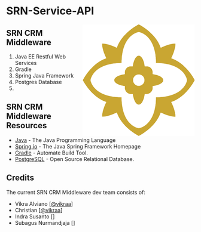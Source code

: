 # SRN-Service-API
<img align="right" src="logo.png" />

## SRN CRM Middleware
1. Java EE Restful Web Services
2. Gradle
3. Spring Java Framework
4. Postgres Database
5. 

## SRN CRM Middleware Resources

- [Java](https://www.java.com/) - The Java Programming Language
- [Spring.io](http://spring.io/projects/spring-framework) - The Java Spring Framework Homepage
- [Gradle](https://gradle.org/) - Automate Build Tool.
- [PostgreSQL](https://www.postgresql.org/) - Open Source Relational Database.

## Credits

The current SRN CRM Middleware dev team consists of:
 - Vikra Alviano [[@vikraa](https://github.com/vikraa)]
 - Christian [[@vikraa](https://github.com/longchrist)]
 - Indra Susanto []
 - Subagus Nurmandjaja []
